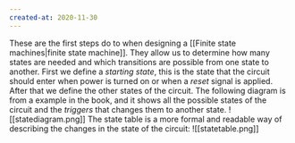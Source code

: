 ```yaml
---
created-at: 2020-11-30
---
```

These are the first steps do to when designing a [[Finite state machines|finite state machine]]. They allow us to determine how many states are needed and which transitions are possible from one state to another.
First we define a *starting state*, this is the state that the circuit should enter when power is turned on or when a *reset* signal is applied. After that we define the other states of the circuit. The following diagram is from a example in the book, and it shows all the possible states of the circuit and the *triggers* that changes them to another state.
![[statediagram.png]]
The state table is a more formal and readable way of describing the changes in the state of the circuit:
![[statetable.png]]